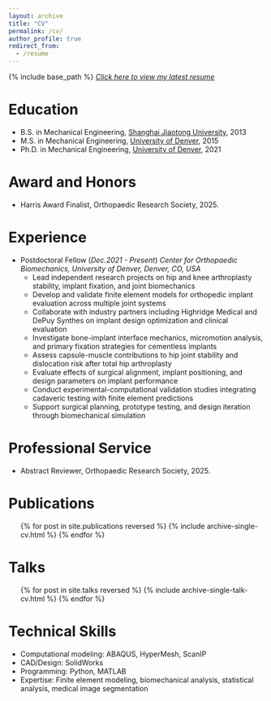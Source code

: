 ```yaml
---
layout: archive
title: "CV"
permalink: /cv/
author_profile: true
redirect_from:
  - /resume
---
```


{% include base_path %}
[*Click here to view my latest resume*](http://yanghuizhou1122.github.io/files/CV_Jack_2025_Oct.pdf)

Education
======
* B.S. in Mechanical Engineering, [Shanghai Jiaotong University](https://en.sjtu.edu.cn/), 2013
* M.S. in Mechanical Engineering, [University of Denver](https://www.du.edu/), 2015
* Ph.D. in Mechanical Engineering, [University of Denver](https://www.du.edu/), 2021

Award and Honors
======
* Harris Award Finalist, Orthopaedic Research Society, 2025.

Experience
======
* Postdoctoral Fellow (*Dec.2021 - Present*)
*Center for Orthopaedic Biomechanics, University of Denver, Denver, CO, USA*
  * Lead independent research projects on hip and knee arthroplasty stability, implant fixation, and joint biomechanics
  * Develop and validate finite element models for orthopedic implant evaluation across multiple joint systems
  * Collaborate with industry partners including Highridge Medical and DePuy Synthes on implant design optimization and clinical evaluation
  * Investigate bone-implant interface mechanics, micromotion analysis, and primary fixation strategies for cementless implants
  * Assess capsule-muscle contributions to hip joint stability and dislocation risk after total hip arthroplasty
  * Evaluate effects of surgical alignment, implant positioning, and design parameters on implant performance
  * Conduct experimental-computational validation studies integrating cadaveric testing with finite element predictions
  * Support surgical planning, prototype testing, and design iteration through biomechanical simulation
  
Professional Service
======
* Abstract Reviewer, Orthopaedic Research Society, 2025.

Publications
======
  <ul>{% for post in site.publications reversed %}
    {% include archive-single-cv.html %}
  {% endfor %}</ul>
  
Talks
======
  <ul>{% for post in site.talks reversed %}
    {% include archive-single-talk-cv.html %}
  {% endfor %}</ul>

Technical Skills
======
* Computational modeling: ABAQUS, HyperMesh, ScanIP
* CAD/Design: SolidWorks
* Programming: Python, MATLAB
* Expertise: Finite element modeling, biomechanical analysis, statistical analysis, medical image segmentation
